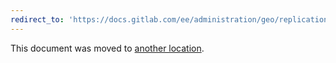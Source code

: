 ```yaml
---
redirect_to: 'https://docs.gitlab.com/ee/administration/geo/replication/configuration.md'
---
```


This document was moved to [another location](https://docs.gitlab.com/ee/administration/geo/replication/configuration.md).

